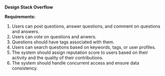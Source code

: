 **Design Stack Overflow**

**Requirements:**
1. Users can post questions, answer questions, and comment on questions and answers.
2. Users can vote on questions and anwers.
3. Questions should have tags associated with them.
4. Users can search questions based on keywords, tags, or user profiles.
5. The system should assign reputation score to users based on their activity and the quality of their contributions.
6. The system should handle concurrent access and ensure data consistency.
